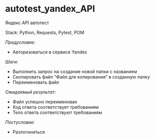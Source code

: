 # autotest_yandex_API
Яндекс API автотест

Stack: Python, Requests, Pytest, POM

*Предусловие:*
* Авторизоваться в сервисе Yandex

*Шаги:*
* Выполнить запрос на создание новой папки с названием
* Скопировать файл “Файл для копирования” в созданную папку
* Переименовать файл

*Ожидаемый результат:*
* Файл успешно переименован
* Код ответа соответствует требованиям
* Тело ответа соответствуют требованиям

*Постусловие:*
* Разлогиниться
